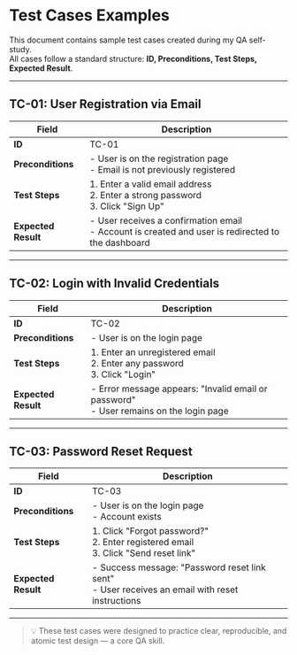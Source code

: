 # Test Cases Examples

This document contains sample test cases created during my QA self-study.  
All cases follow a standard structure: **ID, Preconditions, Test Steps, Expected Result**.

---

## TC-01: User Registration via Email

| Field            | Description |
|------------------|-------------|
| **ID**           | TC-01 |
| **Preconditions**| - User is on the registration page<br>- Email is not previously registered |
| **Test Steps**   | 1. Enter a valid email address<br>2. Enter a strong password<br>3. Click "Sign Up" |
| **Expected Result** | - User receives a confirmation email<br>- Account is created and user is redirected to the dashboard |

---

## TC-02: Login with Invalid Credentials

| Field            | Description |
|------------------|-------------|
| **ID**           | TC-02 |
| **Preconditions**| - User is on the login page |
| **Test Steps**   | 1. Enter an unregistered email<br>2. Enter any password<br>3. Click "Login" |
| **Expected Result** | - Error message appears: "Invalid email or password"<br>- User remains on the login page |

---

## TC-03: Password Reset Request

| Field            | Description |
|------------------|-------------|
| **ID**           | TC-03 |
| **Preconditions**| - User is on the login page<br>- Account exists |
| **Test Steps**   | 1. Click "Forgot password?"<br>2. Enter registered email<br>3. Click "Send reset link" |
| **Expected Result** | - Success message: "Password reset link sent"<br>- User receives an email with reset instructions |

---

> 💡 These test cases were designed to practice clear, reproducible, and atomic test design — a core QA skill.
